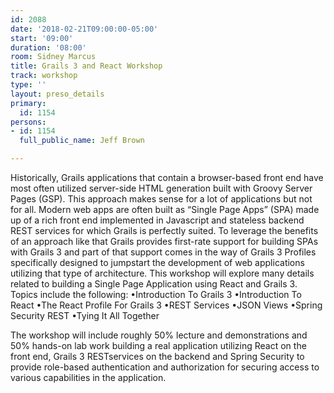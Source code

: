 ```yaml
---
id: 2088
date: '2018-02-21T09:00:00-05:00'
start: '09:00'
duration: '08:00'
room: Sidney Marcus
title: Grails 3 and React Workshop
track: workshop
type: ''
layout: preso_details
primary:
  id: 1154
persons:
- id: 1154
  full_public_name: Jeff Brown

---
```

Historically, Grails applications that contain a browser-based front end have most often utilized server-side HTML generation built with Groovy Server Pages (GSP).  This approach makes sense for a lot of applications but not for all.  Modern web apps are often built as “Single Page Apps” (SPA) made up of a rich front end implemented in Javascript and stateless backend REST services for which Grails is perfectly suited.  To leverage the benefits of an approach like that Grails provides first-rate support for building SPAs with Grails 3 and part of that support comes in the way of Grails 3 Profiles specifically designed to jumpstart the development of web applications utilizing that type of architecture. This workshop will explore many details related to building a Single Page Application using React and Grails 3.  Topics include the following:
•Introduction To Grails 3
•Introduction To React
•The React Profile For Grails 3
•REST Services
•JSON Views
•Spring Security REST
•Tying It All Together

The workshop will include roughly 50% lecture and demonstrations and 50% hands-on lab work building a real application utilizing React on the front end, Grails 3 RESTservices on the backend and Spring Security to provide role-based authentication and authorization for securing access to various capabilities in the application.
